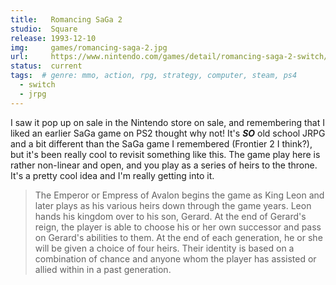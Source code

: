 ```yaml
---
title:   Romancing SaGa 2
studio:  Square
release: 1993-12-10 
img:     games/romancing-saga-2.jpg  
url:     https://www.nintendo.com/games/detail/romancing-saga-2-switch/
status:  current
tags:  # genre: mmo, action, rpg, strategy, computer, steam, ps4
  - switch
  - jrpg
---
```


I saw it pop up on sale in the Nintendo store on sale, and remembering that I liked an earlier SaGa game on PS2 thought why not! It's __*SO*__ old school JRPG and a bit different than the SaGa game I remembered (Frontier 2 I think?), but it's been really cool to revisit something like this. The game play here is rather non-linear and open, and you play as a series of heirs to the throne. It's a pretty cool idea and I'm really getting into it. 

> The Emperor or Empress of Avalon begins the game as King Leon and later plays as his various heirs down through the game years. Leon hands his kingdom over to his son, Gerard. At the end of Gerard's reign, the player is able to choose his or her own successor and pass on Gerard's abilities to them. At the end of each generation, he or she will be given a choice of four heirs. Their identity is based on a combination of chance and anyone whom the player has assisted or allied within in a past generation.

